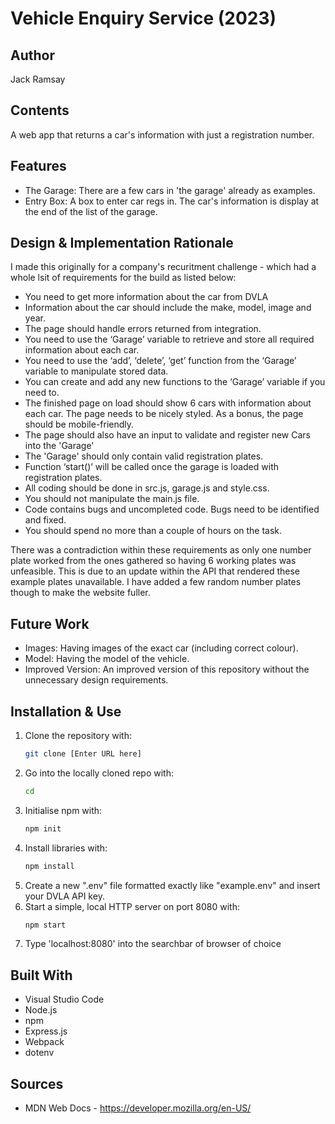 # Vehicle Enquiry Service (2023)

## Author
   Jack Ramsay

## Contents
   A web app that returns a car's information with just a registration number.

## Features
   * The Garage:
      There are a few cars in 'the garage' already as examples. 
   * Entry Box:
      A box to enter car regs in. The car's information is display at the end of the list of the garage.

## Design & Implementation Rationale
   I made this originally for a company's recuritment challenge - which had a whole lsit of requirements for the build as listed below:

   * You need to get more information about the car from DVLA
   * Information about the car should include the make, model, image and year.  
   * The page should handle errors returned from integration.
   * You need to use the ‘Garage’ variable to retrieve and store all required information about each car. 
   * You need to use the ‘add’, ‘delete’, ‘get’ function from the ‘Garage’ variable to manipulate stored data.
   * You can create and add any new functions to the ‘Garage’ variable if you need to.
   * The finished page on load should show 6 cars with information about each car. The page needs to be nicely styled. As a bonus, the page should be mobile-friendly.
   * The page should also have an input to validate and register new Cars into the 'Garage' 
   * The 'Garage' should only contain valid registration plates.    
   * Function ‘start()’ will be called once the garage is loaded with registration plates.
   * All coding should be done in src.js, garage.js and style.css.
   * You should not manipulate the main.js file.
   * Code contains bugs and uncompleted code. Bugs need to be identified and fixed. 
   * You should spend no more than a couple of hours on the task.

   There was a contradiction within these requirements as only one number plate worked from the ones gathered so having 6 working plates was unfeasible. This is due to an update within the API that rendered these example plates unavailable. I have added a few random number plates though to make the website fuller. 
   

## Future Work
   * Images:
      Having images of the exact car (including correct colour).
   * Model:
      Having the model of the vehicle.
   * Improved Version:
      An improved version of this repository without the unnecessary design requirements.

## Installation & Use
1. Clone the repository with:
   ```bash
   git clone [Enter URL here]
   ```
2. Go into the locally cloned repo with:
   ```bash
   cd 
   ```
3. Initialise npm with:
   ```bash
   npm init
   ```
4. Install libraries with:
   ```bash
   npm install
   ```
5. Create a new ".env" file formatted exactly like "example.env" and insert your DVLA API key.
6. Start a simple, local HTTP server on port 8080 with:
   ```bash
   npm start
   ```
7. Type 'localhost:8080' into the searchbar of browser of choice

## Built With
   * Visual Studio Code
   * Node.js
   * npm
   * Express.js
   * Webpack
   * dotenv

## Sources
   * MDN Web Docs - https://developer.mozilla.org/en-US/